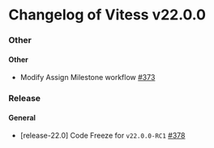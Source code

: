 # Changelog of Vitess v22.0.0

### Other 
#### Other
 * Modify Assign Milestone workflow [#373](https://github.com/frouioui/vitess/pull/373)
### Release 
#### General
 * [release-22.0] Code Freeze for `v22.0.0-RC1` [#378](https://github.com/frouioui/vitess/pull/378)

